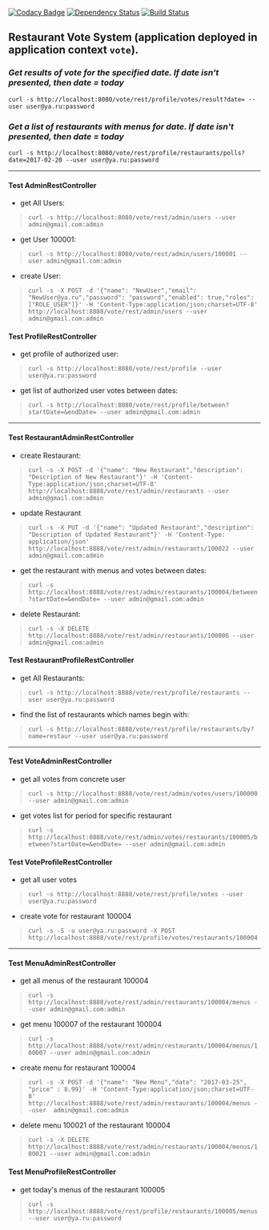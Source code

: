 [![Codacy Badge](https://api.codacy.com/project/badge/Grade/5fbabf134d324fd48db7778bfa3e744a)](https://www.codacy.com/app/gpg/RestaurantVoteSystem?utm_source=github.com&amp;utm_medium=referral&amp;utm_content=pro100boy/RestaurantVoteSystem&amp;utm_campaign=Badge_Grade)
[![Dependency Status](https://dependencyci.com/github/pro100boy/RestaurantVoteSystem/badge)](https://dependencyci.com/github/pro100boy/RestaurantVoteSystem)
[![Build Status](https://travis-ci.org/pro100boy/RestaurantVoteSystem.svg?branch=new_vote_rest)](https://travis-ci.org/pro100boy/RestaurantVoteSystem)
## Restaurant Vote System (application deployed in application context `vote`). ##

### *Get results of vote for the specified date. If date isn't presented, then date = today*
`curl -s http://localhost:8080/vote/rest/profile/votes/result?date= --user user@ya.ru:password`

### *Get a list of restaurants with menus for date. If date isn't presented, then date = today*
`curl -s http://localhost:8080/vote/rest/profile/restaurants/polls?date=2017-02-20 --user user@ya.ru:password`

----------

#### Test AdminRestController

- get All Users:
    
> `curl -s http://localhost:8080/vote/rest/admin/users --user admin@gmail.com:admin`

- get User 100001:
    
> `curl -s http://localhost:8080/vote/rest/admin/users/100001 --user admin@gmail.com:admin`

- create User:
    
> `curl -s -X POST -d '{"name": "NewUser","email": "NewUser@ya.ru","password": "password","enabled": true,"roles":["ROLE_USER"]}' -H 'Content-Type:application/json;charset=UTF-8' http://localhost:8888/vote/rest/admin/users --user admin@gmail.com:admin`

#### Test ProfileRestController

- get profile of authorized user:
    
> `curl -s http://localhost:8080/vote/rest/profile --user user@ya.ru:password`

- get list of authorized user votes between dates:
    
> `curl -s http://localhost:8080/vote/rest/profile/between?startDate=&endDate= --user admin@gmail.com:admin`

----------

#### Test RestaurantAdminRestController

- create Restaurant:
    
> `curl -s -X POST -d '{"name": "New Restaurant","description": "Description of New Restaurant"}' -H 'Content-Type:application/json;charset=UTF-8' http://localhost:8888/vote/rest/admin/restaurants --user  admin@gmail.com:admin`

-  update Restaurant
> `curl -s -X PUT -d '{"name": "Updated Restaurant","description": "Description of Updated Restaurant"}' -H 'Content-Type: application/json' http://localhost:8888/vote/rest/admin/restaurants/100022 --user admin@gmail.com:admin`

- get the restaurant with menus and votes between dates:

> `curl -s http://localhost:8888/vote/rest/admin/restaurants/100004/between?startDate=&endDate= --user admin@gmail.com:admin`

- delete Restaurant:

> `curl -s -X DELETE http://localhost:8888/vote/rest/admin/restaurants/100006 --user admin@gmail.com:admin`

#### Test RestaurantProfileRestController

- get All Restaurants:
    
> `curl -s http://localhost:8888/vote/rest/profile/restaurants --user user@ya.ru:password`

- find the list of restaurants which names begin with:
    
> `curl -s http://localhost:8888/vote/rest/profile/restaurants/by?name=restaur --user user@ya.ru:password`

----------

#### Test VoteAdminRestController

- get all votes from concrete user

> `curl -s http://localhost:8888/vote/rest/admin/votes/users/100000 --user admin@gmail.com:admin`

- get votes list for period for specific restaurant

> `curl -s http://localhost:8888/vote/rest/admin/votes/restaurants/100005/between?startDate=&endDate= --user admin@gmail.com:admin`

#### Test VoteProfileRestController

- get all user votes

> `curl -s http://localhost:8888/vote/rest/profile/votes --user user@ya.ru:password`

- create vote for restaurant 100004

> `curl -s -S -u user@ya.ru:password -X POST http://localhost:8888/vote/rest/profile/votes/restaurants/100004`

----------

#### Test MenuAdminRestController

- get all menus of the restaurant 100004

> `curl -s http://localhost:8888/vote/rest/admin/restaurants/100004/menus --user admin@gmail.com:admin`

- get menu 100007 of the restaurant 100004

> `curl -s http://localhost:8888/vote/rest/admin/restaurants/100004/menus/100007 --user admin@gmail.com:admin`

- create menu for restaurant 100004

> `curl -s -X POST -d '{"name": "New Menu","date": "2017-03-25", "price" : 8.99}' -H 'Content-Type:application/json;charset=UTF-8' http://localhost:8888/vote/rest/admin/restaurants/100004/menus --user  admin@gmail.com:admin`

- delete menu 100021 of the restaurant 100004

> `curl -s -X DELETE http://localhost:8888/vote/rest/admin/restaurants/100004/menus/100021 --user admin@gmail.com:admin`

#### Test MenuProfileRestController

- get today's menus of the restaurant 100005

> `curl -s http://localhost:8888/vote/rest/profile/restaurants/100005/menus --user user@ya.ru:password`
